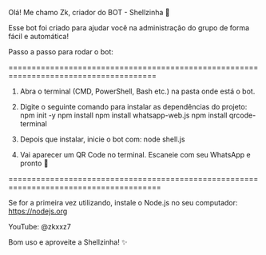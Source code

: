 Olá! Me chamo Zk, criador do BOT - Shellzinha 🤖

Esse bot foi criado para ajudar você na administração do grupo de forma fácil e automática!

Passo a passo para rodar o bot:

======================================================================================

1. Abra o terminal (CMD, PowerShell, Bash etc.) na pasta onde está o bot.

2. Digite o seguinte comando para instalar as dependências do projeto:                 
   npm init -y
   npm install
   npm install whatsapp-web.js
   npm install qrcode-terminal

3. Depois que instalar, inicie o bot com:
   node shell.js

4. Vai aparecer um QR Code no terminal. Escaneie com seu WhatsApp e pronto 🎉

=======================================================================================

Se for a primeira vez utilizando, instale o Node.js no seu computador:
https://nodejs.org

YouTube: @zkxxz7

Bom uso e aproveite a Shellzinha! ✨

